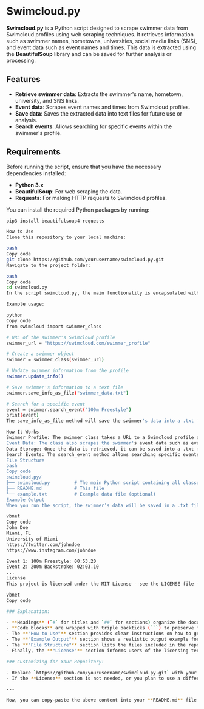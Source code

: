 # Swimcloud.py

**Swimcloud.py** is a Python script designed to scrape swimmer data from Swimcloud profiles using web scraping techniques. It retrieves information such as swimmer names, hometowns, universities, social media links (SNS), and event data such as event names and times. This data is extracted using the **BeautifulSoup** library and can be saved for further analysis or processing.

## Features

- **Retrieve swimmer data**: Extracts the swimmer's name, hometown, university, and SNS links.
- **Event data**: Scrapes event names and times from Swimcloud profiles.
- **Save data**: Saves the extracted data into text files for future use or analysis.
- **Search events**: Allows searching for specific events within the swimmer's profile.

## Requirements

Before running the script, ensure that you have the necessary dependencies installed:

- **Python 3.x**
- **BeautifulSoup**: For web scraping the data.
- **Requests**: For making HTTP requests to Swimcloud profiles.

You can install the required Python packages by running:

```bash
pip3 install beautifulsoup4 requests

How to Use
Clone this repository to your local machine:

bash
Copy code
git clone https://github.com/yourusername/swimcloud.py.git
Navigate to the project folder:

bash
Copy code
cd swimcloud.py
In the script swimcloud.py, the main functionality is encapsulated within the swimmer_class. You can create an instance of this class, update swimmer information, and save the data.

Example usage:

python
Copy code
from swimcloud import swimmer_class

# URL of the swimmer's Swimcloud profile
swimmer_url = "https://swimcloud.com/swimmer_profile"

# Create a swimmer object
swimmer = swimmer_class(swimmer_url)

# Update swimmer information from the profile
swimmer.update_info()

# Save swimmer's information to a text file
swimmer.save_info_as_file("swimmer_data.txt")

# Search for a specific event
event = swimmer.search_event("100m Freestyle")
print(event)
The save_info_as_file method will save the swimmer's data into a .txt file with the swimmer's details, SNS links, and event list.

How It Works
Swimmer Profile: The swimmer_class takes a URL to a Swimcloud profile and extracts the swimmer's name, hometown, university, and SNS links.
Event Data: The class also scrapes the swimmer's event data such as event names and times.
Data Storage: Once the data is retrieved, it can be saved into a .txt file or used further in other projects.
Search Events: The search_event method allows searching specific events from the swimmer's event list.
File Structure
bash
Copy code
swimcloud.py/
├── swimcloud.py         # The main Python script containing all classes and logic
├── README.md            # This file
└── example.txt          # Example data file (optional)
Example Output
When you run the script, the swimmer’s data will be saved in a .txt file. Here's an example of how the file might look:

vbnet
Copy code
John Doe
Miami, FL
University of Miami
https://twitter.com/johndoe
https://www.instagram.com/johndoe

Event 1: 100m Freestyle: 00:53.20
Event 2: 200m Backstroke: 02:03.10
...
License
This project is licensed under the MIT License - see the LICENSE file for details.

vbnet
Copy code

### Explanation:

- **Headings** (`#` for titles and `##` for sections) organize the document into a readable structure.
- **Code blocks** are wrapped with triple backticks (```) to preserve formatting for commands and code examples.
- The **"How to Use"** section provides clear instructions on how to get started with the repository.
- The **"Example Output"** section shows a realistic output example for users to understand what data they will get.
- The **"File Structure"** section lists the files included in the repo, which is helpful for users to navigate the code.
- Finally, the **"License"** section informs users of the licensing terms (e.g., MIT License).

### Customizing for Your Repository:

- Replace `https://github.com/yourusername/swimcloud.py.git` with your actual repository URL.
- If the **License** section is not needed, or you plan to use a different license, adjust that section accordingly.

---

Now, you can copy-paste the above content into your **README.md** file in the repository! Let me know if you'd like further adjustments.
